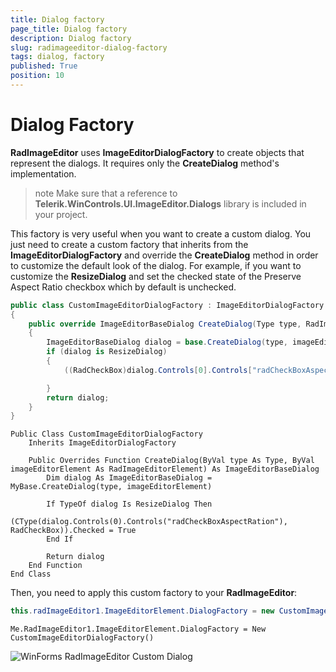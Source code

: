 ```yaml
---
title: Dialog factory
page_title: Dialog factory
description: Dialog factory
slug: radimageeditor-dialog-factory
tags: dialog, factory
published: True
position: 10
---
```


# Dialog Factory

**RadImageEditor** uses **ImageEditorDialogFactory** to create objects that represent the dialogs. It requires only the **CreateDialog** method's implementation.

>note Make sure that a reference to **Telerik.WinControls.UI.ImageEditor.Dialogs** library is included in your project.
>

This factory is very useful when you want to create a custom dialog. You just need to create a custom factory that inherits from the **ImageEditorDialogFactory** and override the **CreateDialog** method in order to customize the default look of the dialog. For example, if you want to customize the **ResizeDialog** and set the checked state of the Preserve Aspect Ratio checkbox which by default is unchecked. 

````C#
public class CustomImageEditorDialogFactory : ImageEditorDialogFactory
{
    public override ImageEditorBaseDialog CreateDialog(Type type, RadImageEditorElement imageEditorElement)
    {
        ImageEditorBaseDialog dialog = base.CreateDialog(type, imageEditorElement);
        if (dialog is ResizeDialog)
        {
            ((RadCheckBox)dialog.Controls[0].Controls["radCheckBoxAspectRation"]).Checked = true;

        }
        return dialog;
    }
}

````
````VB.NET
Public Class CustomImageEditorDialogFactory
    Inherits ImageEditorDialogFactory

    Public Overrides Function CreateDialog(ByVal type As Type, ByVal imageEditorElement As RadImageEditorElement) As ImageEditorBaseDialog
        Dim dialog As ImageEditorBaseDialog = MyBase.CreateDialog(type, imageEditorElement)

        If TypeOf dialog Is ResizeDialog Then
            (CType(dialog.Controls(0).Controls("radCheckBoxAspectRation"), RadCheckBox)).Checked = True
        End If

        Return dialog
    End Function
End Class

```` 
Then, you need to apply this custom factory to your **RadImageEditor**:

````C#
this.radImageEditor1.ImageEditorElement.DialogFactory = new CustomImageEditorDialogFactory();

````
````VB.NET
Me.RadImageEditor1.ImageEditorElement.DialogFactory = New CustomImageEditorDialogFactory()

```` 
![WinForms RadImageEditor Custom Dialog](images/dialog-factory001.png)
